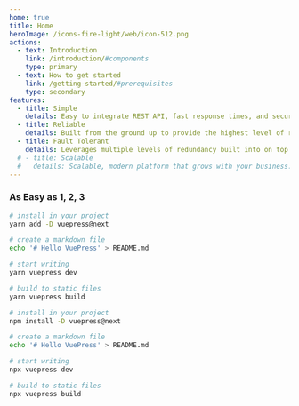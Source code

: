 ```yaml
---
home: true
title: Home
heroImage: /icons-fire-light/web/icon-512.png
actions:
  - text: Introduction
    link: /introduction/#components
    type: primary
  - text: How to get started
    link: /getting-started/#prerequisites
    type: secondary
features:
  - title: Simple
    details: Easy to integrate REST API, fast response times, and secure storage.
  - title: Reliable
    details: Built from the ground up to provide the highest level of reliability, performance, and availability. 
  - title: Fault Tolerant
    details: Leverages multiple levels of redundancy built into on top of fault-tolerant cloud platforms.
  # - title: Scalable
  #   details: Scalable, modern platform that grows with your business.
---
```


### As Easy as 1, 2, 3

<CodeGroup>
  <CodeGroupItem title="YARN" active>

```bash
# install in your project
yarn add -D vuepress@next

# create a markdown file
echo '# Hello VuePress' > README.md

# start writing
yarn vuepress dev

# build to static files
yarn vuepress build
```

  </CodeGroupItem>

  <CodeGroupItem title="NPM">
  
```bash
# install in your project
npm install -D vuepress@next

# create a markdown file
echo '# Hello VuePress' > README.md

# start writing
npx vuepress dev

# build to static files
npx vuepress build
```

  </CodeGroupItem>
</CodeGroup>